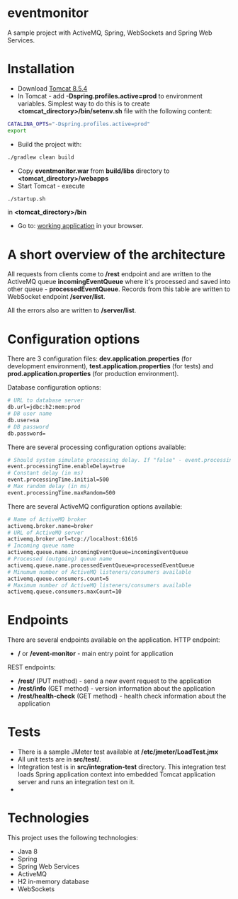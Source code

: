 # eventmonitor
A sample project with ActiveMQ, Spring, WebSockets and Spring Web Services.

# Installation
- Download [Tomcat 8.5.4](http://tomcat.apache.org/)
- In Tomcat - add **-Dspring.profiles.active=prod** to environment variables.
Simplest way to do this is to create **<tomcat_directory>/bin/setenv.sh** file with the following content:
```bash
CATALINA_OPTS="-Dspring.profiles.active=prod"
export
```
- Build the project with:
```bash
./gradlew clean build
```
- Copy **eventmonitor.war** from **build/libs** directory to **<tomcat_directory>/webapps**
- Start Tomcat - execute
```bash
./startup.sh
```
in **<tomcat_directory>/bin**
- Go to: [working application](http://localhost:8080/eventmonitor/event-monitor) in your browser.

# A short overview of the architecture
All requests from clients come to **/rest** endpoint and are written to the ActiveMQ queue **incomingEventQueue** where it's processed and saved into other queue - **processedEventQueue**. Records from this table are written to WebSocket endpoint **/server/list**.
 
All the errors also are written to **/server/list**.

# Configuration options
There are 3 configuration files: **dev.application.properties** (for development environment), **test.application.properties** (for tests) and **prod.application.properties** (for production environment).
 
Database configuration options:
```bash
# URL to database server
db.url=jdbc:h2:mem:prod
# DB user name
db.user=sa
# DB password
db.password=
```
 
There are several processing configuration options available:
```bash
# Should system simulate processing delay. If "false" - event.processingTime.initial and event.processingTime.maxRandom will be ignored
event.processingTime.enableDelay=true
# Constant delay (in ms)
event.processingTime.initial=500
# Max random delay (in ms)
event.processingTime.maxRandom=500
```

There are several ActiveMQ configuration options available:
```bash
# Name of ActiveMQ broker
activemq.broker.name=broker
# URL of ActiveMQ server
activemq.broker.url=tcp://localhost:61616
# Incoming queue name
activemq.queue.name.incomingEventQueue=incomingEventQueue
# Processed (outgoing) queue name
activemq.queue.name.processedEventQueue=processedEventQueue
# Minumum number of ActiveMQ listeners/consumers available
activemq.queue.consumers.count=5
# Maximum number of ActiveMQ listeners/consumers available
activemq.queue.consumers.maxCount=10
```

# Endpoints
There are several endpoints available on the application.
HTTP endpoint:
- **/** or **/event-monitor** - main entry point for application

REST endpoints:
- **/rest/** (PUT method) - send a new event request to the application
- **/rest/info** (GET method) - version information about the application
- **/rest/health-check** (GET method) - health check information about the application

# Tests
- There is a sample JMeter test available at **/etc/jmeter/LoadTest.jmx**
- All unit tests are in **src/test/**.
- Integration test is in **src/integration-test** directory. This integration test loads Spring application context into embedded Tomcat application server and runs an integration test on it.
- 
# Technologies
This project uses the following technologies:
- Java 8
- Spring
- Spring Web Services
- ActiveMQ
- H2 in-memory database
- WebSockets
